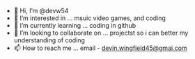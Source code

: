 - 👋 Hi, I’m @devw54
- 👀 I’m interested in ... msuic video games, and coding
- 🌱 I’m currently learning ... coding in github
- 💞️ I’m looking to collaborate on ... projectst so i can better my understanding of coding
- 📫 How to reach me ... email - devin.wingfield45@gmai.com

<!---
devw54/devw54 is a ✨ special ✨ repository because its `README.md` (this file) appears on your GitHub profile.
You can click the Preview link to take a look at your changes.
--->
